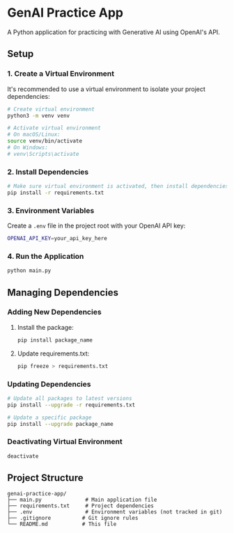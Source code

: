 # GenAI Practice App

A Python application for practicing with Generative AI using OpenAI's API.

## Setup

### 1. Create a Virtual Environment

It's recommended to use a virtual environment to isolate your project dependencies:

```bash
# Create virtual environment
python3 -m venv venv

# Activate virtual environment
# On macOS/Linux:
source venv/bin/activate
# On Windows:
# venv\Scripts\activate
```

### 2. Install Dependencies

```bash
# Make sure virtual environment is activated, then install dependencies
pip install -r requirements.txt
```

### 3. Environment Variables

Create a `.env` file in the project root with your OpenAI API key:

```bash
OPENAI_API_KEY=your_api_key_here
```

### 4. Run the Application

```bash
python main.py
```

## Managing Dependencies

### Adding New Dependencies

1. Install the package:
   ```bash
   pip install package_name
   ```

2. Update requirements.txt:
   ```bash
   pip freeze > requirements.txt
   ```

### Updating Dependencies

```bash
# Update all packages to latest versions
pip install --upgrade -r requirements.txt

# Update a specific package
pip install --upgrade package_name
```

### Deactivating Virtual Environment

```bash
deactivate
```

## Project Structure

```
genai-practice-app/
├── main.py              # Main application file
├── requirements.txt     # Project dependencies
├── .env                 # Environment variables (not tracked in git)
├── .gitignore          # Git ignore rules
└── README.md           # This file
```
